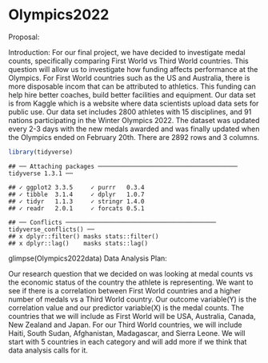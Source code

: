 Olympics2022
================

Proposal:

Introduction: For our final project, we have decided to investigate
medal counts, specifically comparing First World vs Third World
countries. This question will allow us to investigate how funding
affects performance at the Olympics. For First World countries such as
the US and Australia, there is more disposable incom that can be
attributed to athletics. This funding can help hire better coaches,
build better facilities and equipment. Our data set is from Kaggle which
is a website where data scientists upload data sets for public use. Our
data set includes 2800 athletes with 15 disciplines, and 91 nations
participating in the Winter Olympics 2022. The dataset was updated every
2-3 days with the new medals awarded and was finally updated when the
Olympics ended on February 20th. There are 2892 rows and 3 columns.

``` r
library(tidyverse) 
```

    ## ── Attaching packages ─────────────────────────────────────── tidyverse 1.3.1 ──

    ## ✓ ggplot2 3.3.5     ✓ purrr   0.3.4
    ## ✓ tibble  3.1.4     ✓ dplyr   1.0.7
    ## ✓ tidyr   1.1.3     ✓ stringr 1.4.0
    ## ✓ readr   2.0.1     ✓ forcats 0.5.1

    ## ── Conflicts ────────────────────────────────────────── tidyverse_conflicts() ──
    ## x dplyr::filter() masks stats::filter()
    ## x dplyr::lag()    masks stats::lag()

glimpse(Olympics2022data) Data Analysis Plan:

Our research question that we decided on was looking at medal counts vs
the economic status of the country the athlete is representing. We want
to see if there is a correlation between First World countries and a
higher number of medals vs a Third World country. Our outcome
variable(Y) is the correlation value and our predictor variable(X) is
the medal counts. The countries that we will include as First World will
be USA, Australia, Canada, New Zealand and Japan. For our Third World
countries, we will include Haiti, South Sudan, Afghanistan, Madagascar,
and Sierra Leone. We will start with 5 countries in each category and
will add more if we think that data analysis calls for it.
